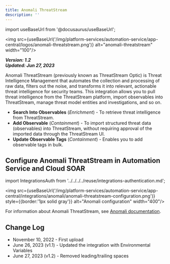 ```yaml
---
title: Anomali ThreatStream
description: ''
---
```

import useBaseUrl from '@docusaurus/useBaseUrl';

<img src={useBaseUrl('/img/platform-services/automation-service/app-central/logos/anomali-threatstream.png')} alt="anomali-threatstream" width="100"/>

***Version: 1.2  
Updated: Jun 27, 2023***

Anomali ThreatStream (previously known as ThreatStream Optic) is Threat Intelligence Management that automates the collection and processing of raw data, filters out the noise, and transforms it into relevant, actionable threat intelligence for security teams. This integration allows you to pull threat intelligence from the ThreatStream platform, import observables into ThreatStream, manage threat model entities and investigations, and so on.

* **Search Into Observables** (*Enrichment*) - To retrieve threat intelligence from ThreatStream.
* **Add Observable** (*Containment*) - To import structured threat data (observables) into ThreatStream, without requiring approval of the imported data through the ThreatStream UI.
* **Update Observable Tags** (*Containment*) - Enables you to add observable tags in bulk.

## Configure Anomali ThreatStream in Automation Service and Cloud SOAR

import IntegrationsAuth from '../../../../reuse/integrations-authentication.md';

<IntegrationsAuth/>

<img src={useBaseUrl('/img/platform-services/automation-service/app-central/integrations/anomali/anomali-threatstream-configuration.png')} style={{border:'1px solid gray'}} alt="Anomali configuration" width="400"/>

For information about Anomali ThreatStream, see [Anomali documentation](https://www.anomali.com/resources).

## Change Log

* November 10, 2022 - First upload
* June 26, 2023 (v1.1) - Updated the integration with Environmental Variables
* June 27, 2023 (v1.2) - Removed leading/trailing spaces
